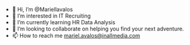- 👋 Hi, I’m @Mariellavalos
- 👀 I’m interested in IT Recruiting
- 🌱 I’m currently learning HR Data Analysis
- 💞️ I’m looking to collaborate on helping you find your next adventure.
- 📫 How to reach me mariel.avalos@inallmedia.com

<!---
Mariellavalos/Mariellavalos is a ✨ special ✨ repository because its `README.md` (this file) appears on your GitHub profile.
You can click the Preview link to take a look at your changes.
--->
